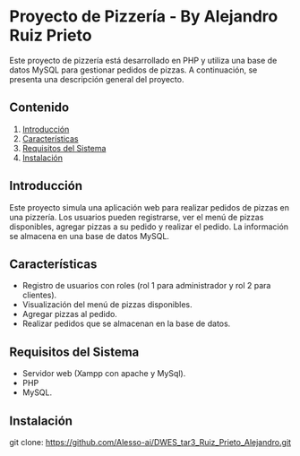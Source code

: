 # Proyecto de Pizzería - By Alejandro Ruiz Prieto

Este proyecto de pizzería está desarrollado en PHP y utiliza una base de datos MySQL para gestionar pedidos de pizzas. A continuación, se presenta una descripción general del proyecto.

## Contenido

1. [Introducción](#introducción)
2. [Características](#características)
3. [Requisitos del Sistema](#requisitos-del-sistema)
4. [Instalación](#instalación)


## Introducción

Este proyecto simula una aplicación web para realizar pedidos de pizzas en una pizzería. Los usuarios pueden registrarse, ver el menú de pizzas disponibles, agregar pizzas a su pedido y realizar el pedido. La información se almacena en una base de datos MySQL.

## Características

- Registro de usuarios con roles (rol 1 para administrador y rol 2 para clientes).
- Visualización del menú de pizzas disponibles.
- Agregar pizzas al pedido.
- Realizar pedidos que se almacenan en la base de datos.

## Requisitos del Sistema

- Servidor web (Xampp con apache y MySql).
- PHP 
- MySQL.

## Instalación

   git clone: https://github.com/Alesso-ai/DWES_tar3_Ruiz_Prieto_Alejandro.git
